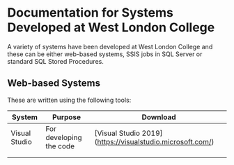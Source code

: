 # Documentation for Systems Developed at West London College

A variety of systems have been developed at West London College and these can be either web-based systems, SSIS jobs in SQL Server or standard SQL Stored Procedures.

## Web-based Systems

These are written using the following tools:

| System        | Purpose                 | Download                                                   |
|---------------|-------------------------|------------------------------------------------------------|
| Visual Studio | For developing the code | [Visual Studio 2019] (https://visualstudio.microsoft.com/) |
|               |                         |                                                            |
|               |                         |                                                            |
